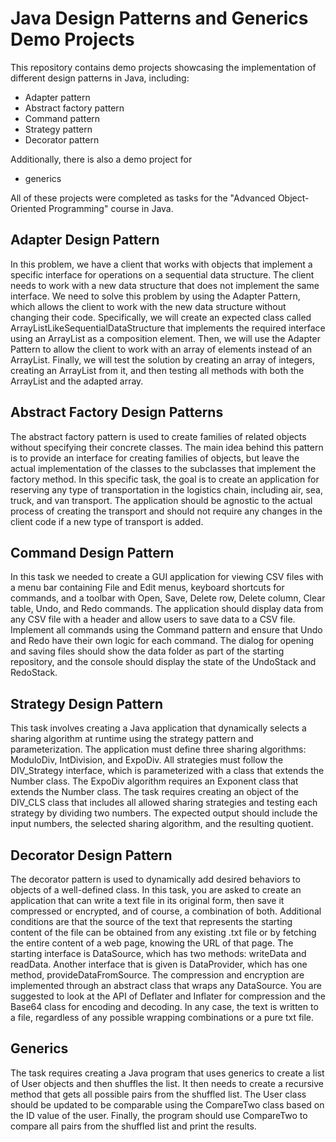 
# Java Design Patterns and Generics Demo Projects

This repository contains demo projects showcasing the implementation of different design patterns in Java, including:

* Adapter pattern
* Abstract factory pattern
* Command pattern
* Strategy pattern
* Decorator pattern

Additionally, there is also a demo project for 
* generics



All of these projects were completed as tasks for the "Advanced Object-Oriented Programming" course in Java.


## Adapter Design Pattern

In this problem, we have a client that works with objects that implement a specific interface for operations on a sequential data structure. The client needs to work with a new data structure that does not implement the same interface. We need to solve this problem by using the Adapter Pattern, which allows the client to work with the new data structure without changing their code. Specifically, we will create an expected class called ArrayListLikeSequentialDataStructure that implements the required interface using an ArrayList as a composition element. Then, we will use the Adapter Pattern to allow the client to work with an array of elements instead of an ArrayList. Finally, we will test the solution by creating an array of integers, creating an ArrayList from it, and then testing all methods with both the ArrayList and the adapted array.


## Abstract Factory Design Patterns

The abstract factory pattern is used to create families of related objects without specifying their concrete classes. The main idea behind this pattern is to provide an interface for creating families of objects, but leave the actual implementation of the classes to the subclasses that implement the factory method. In this specific task, the goal is to create an application for reserving any type of transportation in the logistics chain, including air, sea, truck, and van transport. The application should be agnostic to the actual process of creating the transport and should not require any changes in the client code if a new type of transport is added.


## Command Design Pattern

In this task we needed to create a GUI application for viewing CSV files with a menu bar containing File and Edit menus, keyboard shortcuts for commands, and a toolbar with Open, Save, Delete row, Delete column, Clear table, Undo, and Redo commands. The application should display data from any CSV file with a header and allow users to save data to a CSV file. Implement all commands using the Command pattern and ensure that Undo and Redo have their own logic for each command. The dialog for opening and saving files should show the data folder as part of the starting repository, and the console should display the state of the UndoStack and RedoStack.


## Strategy Design Pattern

This task involves creating a Java application that dynamically selects a sharing algorithm at runtime using the strategy pattern and parameterization. The application must define three sharing algorithms: ModuloDiv, IntDivision, and ExpoDiv. All strategies must follow the DIV_Strategy interface, which is parameterized with a class that extends the Number class. The ExpoDiv algorithm requires an Exponent class that extends the Number class. The task requires creating an object of the DIV_CLS class that includes all allowed sharing strategies and testing each strategy by dividing two numbers. The expected output should include the input numbers, the selected sharing algorithm, and the resulting quotient.


## Decorator Design Pattern

The decorator pattern is used to dynamically add desired behaviors to objects of a well-defined class. In this task, you are asked to create an application that can write a text file in its original form, then save it compressed or encrypted, and of course, a combination of both. Additional conditions are that the source of the text that represents the starting content of the file can be obtained from any existing .txt file or by fetching the entire content of a web page, knowing the URL of that page. The starting interface is DataSource, which has two methods: writeData and readData. Another interface that is given is DataProvider, which has one method, provideDataFromSource. The compression and encryption are implemented through an abstract class that wraps any DataSource. You are suggested to look at the API of Deflater and Inflater for compression and the Base64 class for encoding and decoding. In any case, the text is written to a file, regardless of any possible wrapping combinations or a pure txt file.

## Generics

The task requires creating a Java program that uses generics to create a list of User objects and then shuffles the list. It then needs to create a recursive method that gets all possible pairs from the shuffled list. The User class should be updated to be comparable using the CompareTwo class based on the ID value of the user. Finally, the program should use CompareTwo to compare all pairs from the shuffled list and print the results.
